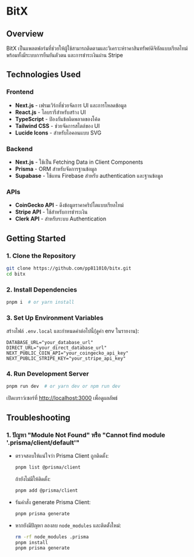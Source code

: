 # BitX

## Overview
BitX เป็นแพลตฟอร์มที่ช่วยให้ผู้ใช้สามารถติดตามและวิเคราะห์ราคาสินทรัพย์ดิจิทัลแบบเรียลไทม์ พร้อมทั้งมีระบบการยืนยันตัวตน และการชำระเงินผ่าน Stripe

## Technologies Used
### Frontend
- **Next.js** - เฟรมเวิร์กที่ช่วยจัดการ UI และการโหลดข้อมูล
- **React.js** - ไลบรารีสำหรับสร้าง UI
- **TypeScript** - ป้องกันข้อผิดพลาดของโค้ด
- **Tailwind CSS** - ช่วยจัดการสไตล์ของ UI
- **Lucide Icons** - สำหรับไอคอนแบบ SVG

### Backend
- **Next.js** - ใช้เป็น Fetching Data in Client Components
- **Prisma** - ORM สำหรับจัดการฐานข้อมูล
- **Supabase** - ใช้แทน Firebase สำหรับ authentication และฐานข้อมูล

### APIs
- **CoinGecko API** - ดึงข้อมูลราคาคริปโตแบบเรียลไทม์
- **Stripe API** - ใช้สำหรับการชำระเงิน
- **Clerk API** - สำหรับระบบ Authentication

## Getting Started
### 1. Clone the Repository
```bash
git clone https://github.com/pp811010/bitx.git
cd bitx
```

### 2. Install Dependencies
```bash
pnpm i  # or yarn install
```

### 3. Set Up Environment Variables
สร้างไฟล์ `.env.local` และกำหนดค่าต่อไปนี้(ดูค่า env ในรายงาน):
```env
DATABASE_URL="your_database_url"
DIRECT_URL="your_direct_database_url"
NEXT_PUBLIC_COIN_API="your_coingecko_api_key"
NEXT_PUBLIC_STRIPE_KEY="your_stripe_api_key"
```

### 4. Run Development Server
```bash
pnpm run dev  # or yarn dev or npm run dev
```
เปิดเบราว์เซอร์ที่ [http://localhost:3000](http://localhost:3000) เพื่อดูผลลัพธ์

## Troubleshooting
### 1. ปัญหา "Module Not Found" หรือ "Cannot find module '.prisma/client/default'"
- ตรวจสอบให้แน่ใจว่า Prisma Client ถูกติดตั้ง:
  ```bash
  pnpm list @prisma/client
  ```
  ถ้ายังไม่มีให้ติดตั้ง:
  ```bash
  pnpm add @prisma/client
  ```
- รันคำสั่ง generate Prisma Client:
  ```bash
  pnpm prisma generate
  ```
- หากยังมีปัญหา ลองลบ `node_modules` และติดตั้งใหม่:
  ```bash
  rm -rf node_modules .prisma
  pnpm install
  pnpm prisma generate
  ```



